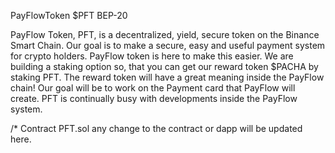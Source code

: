 PayFlowToken $PFT BEP-20

PayFlow Token, PFT, is a decentralized, yield, secure token on the Binance Smart Chain. 
Our goal is to make a secure, easy and useful payment system for crypto holders. 
PayFlow token is here to make this easier. We are building a staking option so, that you can get our reward token $PACHA by staking PFT. 
The reward token will have a great meaning inside the PayFlow chain! Our goal will be to work on the Payment card that PayFlow will create. PFT is continually busy with developments inside the PayFlow system.


/* Contract PFT.sol any change to the contract or dapp will be updated here.
